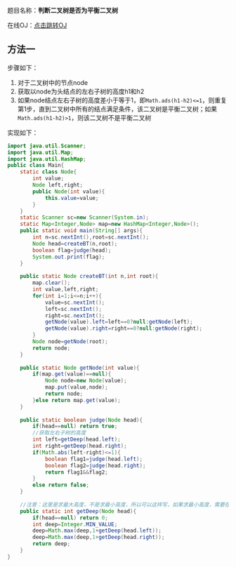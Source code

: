 题目名称：**判断二叉树是否为平衡二叉树**

在线OJ：[点击跳转OJ](https://www.nowcoder.com/practice/0d7b90d3cf454062942ff9376e1c8b7e?tpId=101&&tqId=33240&rp=1&ru=/ta/programmer-code-interview-guide&qru=/ta/programmer-code-interview-guide/question-ranking)



## 方法一

步骤如下：

1. 对于二叉树中的节点node
2. 获取以node为头结点的左右子树的高度h1和h2
3. 如果node结点左右子树的高度差小于等于1，即`Math.ads(h1-h2)<=1`，则重复第1步，直到二叉树中所有的结点满足条件，该二叉树是平衡二叉树；如果`Math.ads(h1-h2)>1`，则该二叉树不是平衡二叉树



实现如下：

```java
import java.util.Scanner;
import java.util.Map;
import java.util.HashMap;
public class Main{
    static class Node{
        int value;
        Node left,right;
        public Node(int value){
            this.value=value;
        }
    }
    static Scanner sc=new Scanner(System.in);
    static Map<Integer,Node> map=new HashMap<Integer,Node>();
    public static void main(String[] args){
        int n=sc.nextInt(),root=sc.nextInt();
        Node head=createBT(n,root);
        boolean flag=judge(head);
        System.out.print(flag);
    }
    
    public static Node createBT(int n,int root){
        map.clear();
        int value,left,right;
        for(int i=1;i<=n;i++){
            value=sc.nextInt();
            left=sc.nextInt();
            right=sc.nextInt();
            getNode(value).left=left==0?null:getNode(left);
            getNode(value).right=right==0?null:getNode(right);
        }
        Node node=getNode(root);
        return node;
    }
    
    public static Node getNode(int value){
        if(map.get(value)==null){
            Node node=new Node(value);
            map.put(value,node);
            return node;
        }else return map.get(value);
    }
    
    public static boolean judge(Node head){
        if(head==null) return true;
        //获取左右子树的高度
        int left=getDeep(head.left);
        int right=getDeep(head.right);
        if(Math.abs(left-right)<=1){
            boolean flag1=judge(head.left);
            boolean flag2=judge(head.right);
            return flag1&&flag2;
        }
        else return false;
    }
    
    //注意：这里是求最大高度，不是求最小高度，所以可以这样写，如果求最小高度，需要在外面一层判空
    public static int getDeep(Node head){
        if(head==null) return 0;
        int deep=Integer.MIN_VALUE;
        deep=Math.max(deep,1+getDeep(head.left));
        deep=Math.max(deep,1+getDeep(head.right));
        return deep;
    }
}
```

